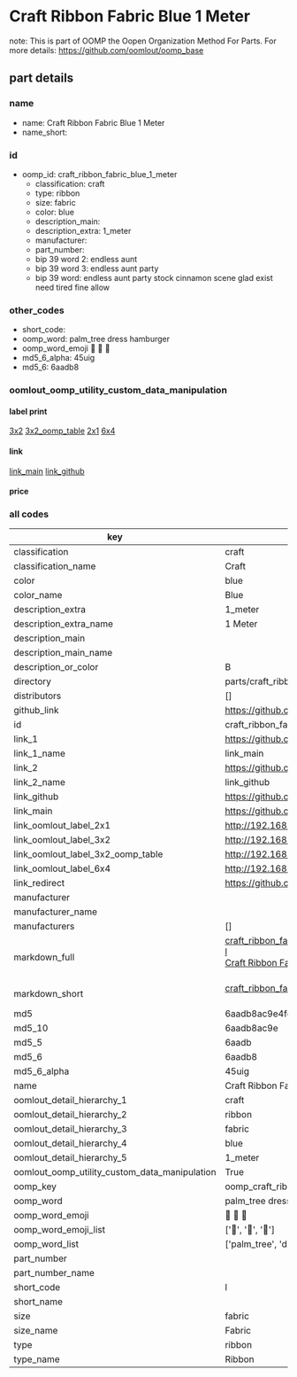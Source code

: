# Craft Ribbon Fabric Blue 1 Meter  

note: This is part of OOMP the Oopen Organization Method For Parts. For more details: https://github.com/oomlout/oomp_base

##  part details
  







### name
* name: Craft Ribbon Fabric Blue 1 Meter
* name_short: 
### id
* oomp_id: craft_ribbon_fabric_blue_1_meter
  * classification: craft
  * type: ribbon
  * size: fabric
  * color: blue
  * description_main: 
  * description_extra: 1_meter
  * manufacturer: 
  * part_number: 
  * bip 39 word 2: endless aunt
  * bip 39 word 3: endless aunt party
  * bip 39 word: endless aunt party stock cinnamon scene glad exist need tired fine allow

### other_codes
* short_code: 
* oomp_word: palm_tree dress hamburger
* oomp_word_emoji :palm_tree: :dress: :hamburger:
* md5_6_alpha: 45uig
* md5_6: 6aadb8






### oomlout_oomp_utility_custom_data_manipulation
#### label print
[3x2](http://192.168.1.245:1112/?label=oomp%2045uig)
[3x2_oomp_table](http://192.168.1.108:1112/?label=oomp%2045uig)
[2x1](http://192.168.1.242:1112/?label=oomp%2045uig)
[6x4](http://192.168.1.55:1112/?label=oomp%2045uig)    

#### link

[link_main](https://github.com/oomlout/oomlout_oomp_version_1_messy/tree/main/parts/craft_ribbon_fabric_blue_1_meter) [link_github](https://github.com/oomlout/oomlout_oomp_version_1_messy/tree/main/parts/craft_ribbon_fabric_blue_1_meter)                             

#### price







### all codes 
| key | value |  
| --- | --- |  
| classification | craft |  
| classification_name | Craft |  
| color | blue |  
| color_name | Blue |  
| description_extra | 1_meter |  
| description_extra_name | 1 Meter |  
| description_main |  |  
| description_main_name |  |  
| description_or_color | B  |  
| directory | parts/craft_ribbon_fabric_blue_1_meter |  
| distributors | [] |  
| github_link | https://github.com/oomlout/oomlout_oomp_part_src/tree/main/parts/craft_ribbon_fabric_blue_1_meter |  
| id | craft_ribbon_fabric_blue_1_meter |  
| link_1 | https://github.com/oomlout/oomlout_oomp_version_1_messy/tree/main/parts/craft_ribbon_fabric_blue_1_meter |  
| link_1_name | link_main |  
| link_2 | https://github.com/oomlout/oomlout_oomp_version_1_messy/tree/main/parts/craft_ribbon_fabric_blue_1_meter |  
| link_2_name | link_github |  
| link_github | https://github.com/oomlout/oomlout_oomp_version_1_messy/tree/main/parts/craft_ribbon_fabric_blue_1_meter |  
| link_main | https://github.com/oomlout/oomlout_oomp_version_1_messy/tree/main/parts/craft_ribbon_fabric_blue_1_meter |  
| link_oomlout_label_2x1 | http://192.168.1.242:1112/?label=oomp%2045uig |  
| link_oomlout_label_3x2 | http://192.168.1.245:1112/?label=oomp%2045uig |  
| link_oomlout_label_3x2_oomp_table | http://192.168.1.108:1112/?label=oomp%2045uig |  
| link_oomlout_label_6x4 | http://192.168.1.55:1112/?label=oomp%2045uig |  
| link_redirect | https://github.com/oomlout/oomlout_oomp_version_1_messy/tree/main/parts/craft_ribbon_fabric_blue_1_meter |  
| manufacturer |  |  
| manufacturer_name |  |  
| manufacturers | [] |  
| markdown_full | [craft_ribbon_fabric_blue_1_meter](none)<br>[l](none)<br>[Craft Ribbon Fabric Blue 1 Meter](none)<br><br> |  
| markdown_short | [craft_ribbon_fabric_blue_1_meter](none)<br><br> |  
| md5 | 6aadb8ac9e4fcc5302148d614103d24d |  
| md5_10 | 6aadb8ac9e |  
| md5_5 | 6aadb |  
| md5_6 | 6aadb8 |  
| md5_6_alpha | 45uig |  
| name | Craft Ribbon Fabric Blue 1 Meter |  
| oomlout_detail_hierarchy_1 | craft |  
| oomlout_detail_hierarchy_2 | ribbon |  
| oomlout_detail_hierarchy_3 | fabric |  
| oomlout_detail_hierarchy_4 | blue |  
| oomlout_detail_hierarchy_5 | 1_meter |  
| oomlout_oomp_utility_custom_data_manipulation | True |  
| oomp_key | oomp_craft_ribbon_fabric_blue_1_meter |  
| oomp_word | palm_tree dress hamburger |  
| oomp_word_emoji | :palm_tree: :dress: :hamburger: |  
| oomp_word_emoji_list | [':palm_tree:', ':dress:', ':hamburger:'] |  
| oomp_word_list | ['palm_tree', 'dress', 'hamburger'] |  
| part_number |  |  
| part_number_name |  |  
| short_code | l |  
| short_name |  |  
| size | fabric |  
| size_name | Fabric |  
| type | ribbon |  
| type_name | Ribbon |  
